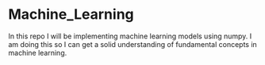 # Machine_Learning
In this repo I will be implementing machine learning models using numpy.  I am doing this so I can get a solid understanding of fundamental concepts in machine learning.
